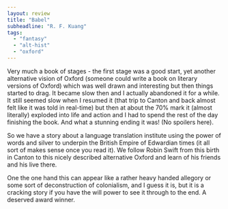 ```yaml
---
layout: review
title: "Babel"
subheadline: "R. F. Kuang"
tags:
  - "fantasy"
  - "alt-hist"
  - "oxford"
---
```


Very much a book of stages - the first stage was a good start, yet another alternative vision of Oxford (someone could
write a book on literary versions of Oxford) which was well drawn and interesting but then things started to drag.
It became slow  then and I actually abandoned it for a while. It still seemed slow when I resumed it (that trip to
Canton and back almost felt like it was told in real-time) but then at about the 70% mark it (almost literally)
exploded into life and action and I had to spend the rest of the day finishing the book. And what a stunning
ending it was! (No spoilers here).

So we have a story about a language translation institute using the power of words and silver to underpin
the British Empire of Edwardian times (it all sort of makes sense once you read it). We follow Robin Swift
from this birth in Canton to this nicely described alternative Oxford and learn of his friends and his
live there.

One the one hand this can appear like a rather heavy handed allegory or some sort of deconstruction of
colonialism, and I guess it is, but it is a cracking story if you have the will power to see it through
to the end. A deserved award winner.
